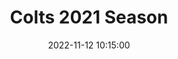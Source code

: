 ---
layout: inner
position: right
title: 'Colts 2021 Season'
date: 2022-11-12 10:15:00
categories: development design
tags: Jekyll Sass Bootstrap
featured_image: '/img/posts/colts-2021-combine.png'
project_link: '/resourses/Sponsorship Pitch Analysis - Yihui Li.pdf'
button_icon: 'flask'
button_text: 'Visit PDF'
lead_text: "A minimalist Jekyll theme that you're looking at it right now"
---